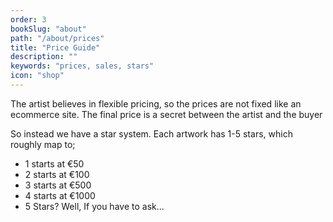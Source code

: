 ```yaml
---
order: 3
bookSlug: "about"
path: "/about/prices"
title: "Price Guide"
description: ""
keywords: "prices, sales, stars"
icon: "shop"
---
```

The artist believes in flexible pricing, so the prices are not fixed like an ecommerce site. The final price is a secret between the artist and the buyer

So instead we have a star system. Each artwork has 1-5 stars, which roughly map to;

- 1 starts at €50
- 2 starts at €100
- 3 starts at €500
- 4 starts at €1000
- 5 Stars? Well,  If you have to ask...